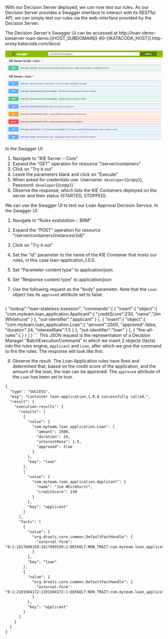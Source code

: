 With our Decision Server deployed, we can now test our rules. As our Decision Server provides a Swagger interface to interact with its RESTful API, we can simply test our rules via the web-interface provided by the Decision Server.

The Decision Server's Swagger UI can be accessed at http://loan-demo-kieserver-loan-demo.[[HOST_SUBDOMAIN]]-80-[[KATACODA_HOST]].http-proxy.katacoda.com/docs/

<img src="../../assets/middleware/dm7-loan-application/dm7-swagger-ui.png" width="800" />

In the Swagger UI:

1. Navigate to "KIE Server :: Core"
2. Expand the "GET" operation for resource "/server/containers"
3. Click on "Try it out"
4. Leave the parameters blank and click on "Execute"
5. When asked for credentials use: Username: `developer`{{copy}}, Password: `developer`{{copy}}`
6. Observe the response, which lists the KIE Containers deployed on the server and their status (STARTED, STOPPED).


We can use the Swagger UI to test our Loan Approval Decision Service. In the Swagger UI:
1. Navigate to "Rules evalutation :: BRM"
2. Expand the "POST" operation for resource "/server/containers/instances/{id}"
3. Click on "Try it out"
4. Set the "id" parameter to the name of the KIE Container that hosts our rules, in this case loan-application_1.0.0.
5. Set "Parameter content type" to application/json.
6. Set "Response content type" to application/json
7. Use the following request as the "body" parameter. Note that the `Loan` object has its `approved` attribute set to false:

    ```
{
    "lookup":"loan-stateless-ksession",
    "commands":[
        {
            "insert":{
                "object":{
                    "com.myteam.loan_application.Applicant":{
                        "creditScore":230,
                        "name":"Jim Whitehurst"
                    }
                },
                "out-identifier":"applicant"
            }
        },
        {
            "insert":{
                "object":{
                    "com.myteam.loan_application.Loan":{
                        "amount":2500,
                        "approved":false,
                        "duration":24,
                        "interestRate":1.5
                    }
                },
                "out-identifier":"loan"
            }
        },
        {
            "fire-all-rules":{
            }
        }
    ]
}
    ```
    This JSON request is the representation of a Decision Manager “BatchExecutionCommand” in which we insert 2 objects (facts) into the rules engine, `Applicant` and `Loan`, after which we give the command to fire the rules. The response will look like this:

8. Observe the result. The Loan Application rules have fired and determined that, based on the credit score of the application, and the amount of the loan, the loan can be approved. The `approved` attribute of the `Loan` has been set to true.

```
{
  "type": "SUCCESS",
  "msg": "Container loan-application_1.0.0 successfully called.",
  "result": {
    "execution-results": {
      "results": [
        {
          "value": {
            "com.myteam.loan_application.Loan": {
              "amount": 2500,
              "duration": 24,
              "interestRate": 1.5,
              "approved": true
            }
          },
          "key": "loan"
        },
        {
          "value": {
            "com.myteam.loan_application.Applicant": {
              "name": "Jim Whitehurst",
              "creditScore": 230
            }
          },
          "key": "applicant"
        }
      ],
      "facts": [
        {
          "value": {
            "org.drools.core.common.DefaultFactHandle": {
              "external-form": "0:2:1617049150:1617049150:2:DEFAULT:NON_TRAIT:com.myteam.loan_application.Loan"
            }
          },
          "key": "loan"
        },
        {
          "value": {
            "org.drools.core.common.DefaultFactHandle": {
              "external-form": "0:1:2101504172:2101504172:1:DEFAULT:NON_TRAIT:com.myteam.loan_application.Applicant"
            }
          },
          "key": "applicant"
        }
      ]
    }
  }
}
```
